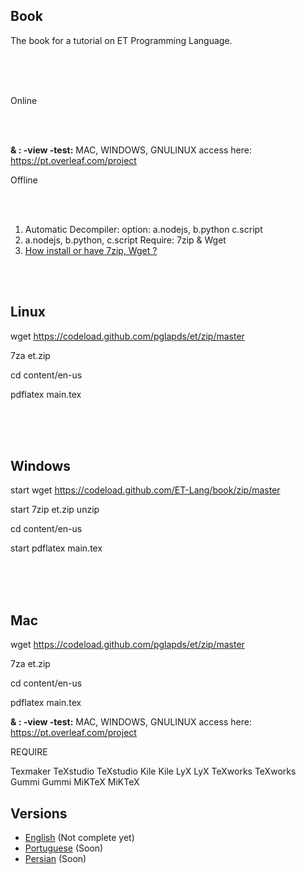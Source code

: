 ## Book

The book for a tutorial on ET Programming Language.

<br>
<br>
<br>

Online 

<br>
<br>

**& : -view -test:**  MAC, WINDOWS, GNULINUX access here: https://pt.overleaf.com/project

Offline 

<br>
<br>

1. Automatic Decompiler: option: a.nodejs, b.python c.script
2. a.nodejs, b.python, c.script Require: 7zip & Wget 
3. [How install or have 7zip, Wget ?](how.md)

<br>
<br>

## Linux

wget https://codeload.github.com/pglapds/et/zip/master

7za et.zip 

cd content/en-us

pdflatex main.tex

<br>
<br>
<br>


## Windows

start wget https://codeload.github.com/ET-Lang/book/zip/master

start 7zip et.zip unzip 

cd content/en-us

start pdflatex main.tex


<br>
<br>
<br>

## Mac

wget https://codeload.github.com/pglapds/et/zip/master

7za et.zip 

cd content/en-us

pdflatex main.tex


**& : -view -test:**  MAC, WINDOWS, GNULINUX access here: https://pt.overleaf.com/project


REQUIRE


Texmaker
TeXstudio
TeXstudio
Kile
Kile
LyX
LyX
TeXworks
TeXworks
Gummi
Gummi
MiKTeX
MiKTeX

## Versions 

- [English](/content/en-us) (Not complete yet)
- [Portuguese](/content/pt-br) (Soon)
- [Persian](/content/fa-ir) (Soon)
